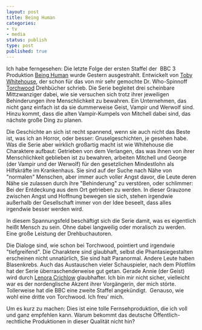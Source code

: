 ```yaml
---
layout: post
title: Being Human
categories:
- tv
- media
status: publish
type: post
published: true
---
```


Ich habe ferngesehen: Die letzte Folge der ersten Staffel der  BBC 3 Produktion [Being Human][1] wurde Gestern ausgestrahlt. Entwickelt von [Toby Whitehouse][2], der schon für das von mir sehr gemochte Dr. Who-Spinnoff [Torchwood][3] Drehbücher schrieb. Die Serie begleitet drei scheinbare Mittzwanziger dabei, wie sie versuchen sich trotz ihrer jeweiligen Behinderungen ihre Menschlichkeit zu bewahren. Ein Unternehmen, das nicht ganz einfach ist da sie dummerweise Geist, Vampir und Werwolf sind. Hinzu kommt, dass die alten Vampir-Kumpels von Mitchell dabei sind, das nächste große Ding zu planen.

Die Geschichte an sich ist recht spannend, wenn sie auch nicht das Beste ist, was ich an Horror, oder besser: Gruselgeschichten, je gesehen habe. Was die Serie aber wirklich großartig macht ist wie Whitehouse die Charaktere aufbaut: Getrieben von dem Verlangen, das was ihnen von ihrer Menschlichkeit geblieben ist zu bewahren, arbeiten Mitchell und George (der Vampir und der Werwolf) für den gesetzlichen Mindestlohn als Hilfskräfte im Krankenhaus. Sie sind auf der Suche nach Nähe von "normalen" Menschen, aber immer auch voller Angst davor, die Leute deren Nähe sie zulassen durch ihre "Behinderung" zu verstören, oder schlimmer: Bei der Entdeckung aus dem Ort getrieben zu werden. In dieser Grauzone zwischen Angst und Hoffnung bewegen sie sich, stehen irgendwie außerhalb der Gesellschaft immer von der Idee beseelt, dass alles irgendwie besser werden wird.

In diesem Spannungsfeld beschäftigt sich die Serie damit, was es eigentlich heißt Mensch zu sein. Ohne dabei langweilig oder moralisch zu werden. Eine große Leistung der Drehbuchautoren.

Die Dialoge sind, wie schon bei Torchwood, pointiert und irgendwie "tiefgreifend". Die Charaktere sind
glaubhaft, selbst die Phantasiegestalten erscheinen nicht unnatürlich, Sie sind halt Paranormal. Andere Leute haben Blasenkrebs. Auch das Austauschen vieler Schauspieler, nach dem Pilotfilm hat der Serie überraschenderweise gut getan. Gerade Annie (der Geist) wird durch [Lenora Crichlow][4] glaubhafter. Ich bin mir nicht sicher, vielleicht war es der nordenglische Akzent ihrer Vorgängerin, der mich störte. Tollerweise hat die BBC eine zweite Staffel angekündigt.  Genauso, wie wohl eine dritte von Torchwood. Ich freu' mich.

Um es kurz zu machen: Dies ist eine tolle Fernsehproduktion, die ich voll und ganz empfehlen kann. Warum bekommt das deutsche Öffentlich-rechtliche Produktionen in dieser Qualität nicht hin?

[1]: http://www.bbc.co.uk/beinghuman/
[2]: http://en.wikipedia.org/wiki/Toby_Whithouse
[3]: http://www.bbc.co.uk/torchwood/
[4]: http://en.wikipedia.org/wiki/Lenora_Crichlow
